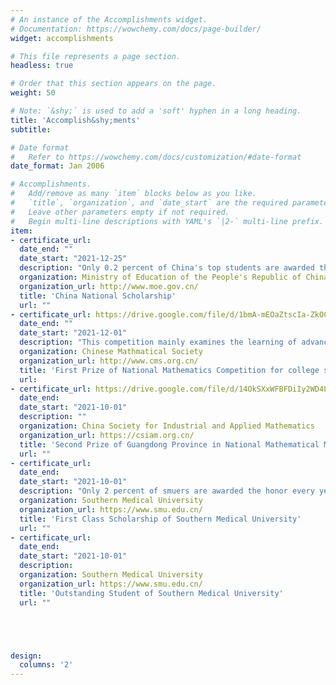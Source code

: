 ```yaml
---
# An instance of the Accomplishments widget.
# Documentation: https://wowchemy.com/docs/page-builder/
widget: accomplishments

# This file represents a page section.
headless: true

# Order that this section appears on the page.
weight: 50

# Note: `&shy;` is used to add a 'soft' hyphen in a long heading.
title: 'Accomplish&shy;ments'
subtitle:

# Date format
#   Refer to https://wowchemy.com/docs/customization/#date-format
date_format: Jan 2006

# Accomplishments.
#   Add/remove as many `item` blocks below as you like.
#   `title`, `organization`, and `date_start` are the required parameters.
#   Leave other parameters empty if not required.
#   Begin multi-line descriptions with YAML's `|2-` multi-line prefix.
item:
- certificate_url: 
  date_end: ""
  date_start: "2021-12-25"
  description: "Only 0.2 percent of China's top students are awarded the honor every year."
  organization: Ministry of Education of the People's Republic of China
  organization_url: http://www.moe.gov.cn/
  title: 'China National Scholarship'
  url: ""
- certificate_url: https://drive.google.com/file/d/1bmA-mEOaZtscIa-ZkOCt4uQ80yQqTThk/view?usp=sharing
  date_end: ""
  date_start: "2021-12-01"
  description: "This competition mainly examines the learning of advanced mathematics, advanced algebra, probability theory and mathematical statistics."
  organization: Chinese Mathmatical Society
  organization_url: http://www.cms.org.cn/
  title: 'First Prize of National Mathematics Competition for college students in Guangdong Province'
  url: 
- certificate_url: https://drive.google.com/file/d/14OkSXxWFBFDiIy2WD4Lh0HsipGGJkkEN/view?usp=sharing
  date_end: 
  date_start: "2021-10-01"
  description: ""
  organization: China Society for Industrial and Applied Mathematics
  organization_url: https://csiam.org.cn/
  title: 'Second Prize of Guangdong Province in National Mathematical Modeling Contest for College Students'
  url: ""
- certificate_url: 
  date_end: 
  date_start: "2021-10-01"
  description: "Only 2 percent of smuers are awarded the honor every year."
  organization: Southern Medical University
  organization_url: https://www.smu.edu.cn/
  title: 'First Class Scholarship of Southern Medical University'
  url: ""
- certificate_url: 
  date_end: 
  date_start: "2021-10-01"
  description: 
  organization: Southern Medical University
  organization_url: https://www.smu.edu.cn/
  title: 'Outstanding Student of Southern Medical University'
  url: ""





design:
  columns: '2' 
---
```

